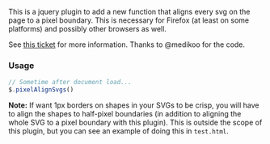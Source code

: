 This is a jquery plugin to add a new function that aligns every svg on the page to a pixel boundary. This is
necessary for Firefox (at least on some platforms) and possibly other browsers as well.

See [this ticket](https://github.com/DmitryBaranovskiy/raphael/issues/175) for more information. Thanks to
@medikoo for the code.

### Usage

``` javascript
// Sometime after document load...
$.pixelAlignSvgs()
```

**Note:** If want 1px borders on shapes in your SVGs to be crisp, you will have to align the shapes to
half-pixel boundaries (in addition to aligning the whole SVG to a pixel boundary with this plugin). This is
outside the scope of this plugin, but you can see an example of doing this in `test.html`.
